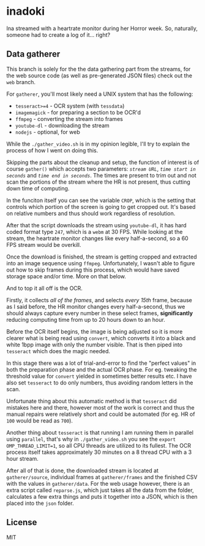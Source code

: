 # inadoki

Ina streamed with a heartrate monitor during her Horror week. So, naturally, someone had to create a log of it... right?

## Data gatherer

This branch is solely for the the data gathering part from the streams, for the web source code (as well as pre-generated JSON files) check out the `web` branch.

For `gatherer`, you'll most likely need a UNIX system that has the following:

* `tesseract>=4` - OCR system (with `tessdata`)
* `imagemagick` - for preparing a section to be OCR'd
* `ffmpeg` - converting the stream into frames
* `youtube-dl` - downloading the stream
* `nodejs` - optional, for web

While the `./gather_video.sh` is in my opinion legible, I'll try to explain the process of how I went on doing this.

Skipping the parts about the cleanup and setup, the function of interest is of course `gather()` which accepts two parameters: *`stream URL`*, *`time start in seconds`* and *`time end in seconds`*. The times are present to trim out and not scan the portions of the stream where the HR is not present, thus cutting down time of computing.

In the funciton itself you can see the variable `CROP`, which is the setting that controls which portion of the screen is going to get cropped out. It's based on relative numbers and thus should work regardless of resolution.

After that the script downloads the stream using `youtube-dl`, it has hard coded format type `247`, which is a `webm` at 30 FPS. While looking at the stream, the heartrate monitor changes like every half-a-second, so a 60 FPS stream would be overkill.

Once the download is finished, the stream is getting cropped and extracted into an image sequence using `ffmpeg`. Unfortunately, I wasn't able to figure out how to skip frames during this process, which would have saved storage space and/or time. More on that below.

And to top it all off is the OCR.

Firstly, it collects *all of the frames*, and selects *every 15th* frame, because as I said before, the HR monitor changes every half-a-second, thus we should always capture every number in these select frames, **significantly** reducing computing time from up to 20 hours down to an hour.

Before the OCR itself begins, the image is being adjusted so it is more clearer what is being read using `convert`, which converts it into a black and white 1bpp image with only the number visible. That is then piped into `tesseract` which does the magic needed.

In this stage there was a lot of trial-and-error to find the "perfect values" in both the preparation phase and the actual OCR phase. For eg. tweaking the threshold value for `convert` yielded in sometimes better results etc. I have also set `tesseract` to do only numbers, thus avoiding random letters in the scan.

Unfortunate thing about this automatic method is that `tesseract` did mistakes here and there, however most of the work is correct and thus the manual repairs were relatively short and could be automated (for eg. HR of `100` would be read as `700`).

Another thing about `tesseract` is that running I am running them in parallel using `parallel`, that's why in `./gather_video.sh` you see the `export OMP_THREAD_LIMIT=1`, so all CPU threads are utilized to its fullest. The OCR process itself takes approximately 30 minutes on a 8 thread CPU with a 3 hour stream.

After all of that is done, the downloaded stream is located at `gatherer/source`, individual frames at `gatherer/frames` and the finished CSV with the values in `gatherer/data`. For the web usage however, there is an extra script called `reparse.js`, which just takes all the data from the folder, calculates a few extra things and puts it together into a JSON, which is then placed into the `json` folder.

## License

MIT